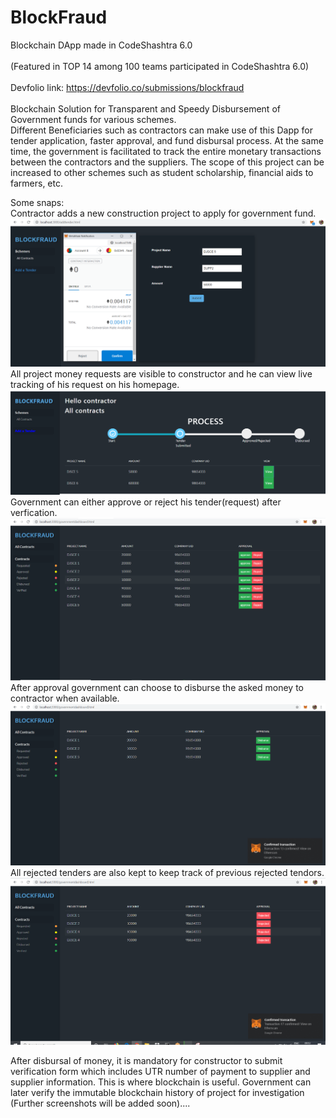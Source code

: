 # BlockFraud
Blockchain DApp made in CodeShashtra 6.0   <br></br>
(Featured in TOP 14 among 100 teams participated in CodeShashtra 6.0)  <br></br> 
Devfolio link: https://devfolio.co/submissions/blockfraud    <br></br>
Blockchain Solution for Transparent and Speedy Disbursement of Government funds for various schemes.  
Different Beneficiaries such as contractors can make use of this Dapp for tender application, 
faster approval, and fund disbursal process. At the same time, the government is facilitated
to track the entire monetary transactions between the contractors and the suppliers.
The scope of this project can be increased to other schemes such as student scholarship, financial aids to farmers, etc.  

Some snaps:  
Contractor adds a new construction project to apply for government fund.  
![](screenshots/1.PNG)    
All project money requests are visible to constructor and he can view live tracking of his request on his homepage.  
![](screenshots/2.PNG)   
Government can either approve or reject his tender(request) after verfication.  
![](screenshots/3.PNG)      
After approval government can choose to disburse the asked money to contractor when available.  
![](screenshots/4.PNG)      
All rejected tenders are also kept to keep track of previous rejected tendors.
![](screenshots/5.PNG)      

After disbursal of money, it is mandatory for constructor to submit verification form which includes UTR number of payment to supplier and supplier information. This is where blockchain is useful. Government can later verify the immutable blockchain history of project for investigation  
  (Further screenshots will be added soon)....
